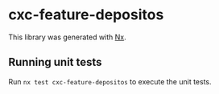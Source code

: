 # cxc-feature-depositos

This library was generated with [Nx](https://nx.dev).

## Running unit tests

Run `nx test cxc-feature-depositos` to execute the unit tests.
